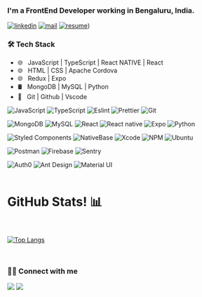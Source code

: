 ### I'm a FrontEnd Developer working in Bengaluru, India.

[![linkedin](https://img.shields.io/badge/linkedin-%230077B5.svg)]([https://linkedin.com/in/sambhav2612](https://www.linkedin.com/in/rakesh-m-765339195/))
[![mail](https://img.shields.io/badge/gmail-D14836)](mailto:rakm030@gmail.com)
[![resume](https://img.shields.io/badge/resume-%23#FFFF00.svg)]([https://drive.google.com/file/d/1c68VylQIa-46uvn58_CJUnlVS3wR6POw/view?usp=sharing))


<h3>🛠 Tech Stack</h3>

- 🌐 &nbsp; JavaScript | TypeScript | React NATIVE | React 
- 🌐 &nbsp; HTML | CSS  | Apache Cordova
- 🌐 &nbsp; Redux | Expo 
- 🛢 &nbsp; MongoDB | MySQL | Python
- 🔧 &nbsp; Git | Github | Vscode 

![JavaScript](https://img.shields.io/badge/-JavaScript-000?&logo=JavaScript)
![TypeScript](https://img.shields.io/badge/-TypeScript-000?&logo=TypeScript&logoColor=007ACC)
![Eslint](https://img.shields.io/badge/-Eslint-000?&logo=Eslint)
![Prettier](https://img.shields.io/badge/-Prettier-000?&logo=Prettier)
![Git](https://img.shields.io/badge/-Git-000?&logo=git)

![MongoDB](https://img.shields.io/badge/-MongoDB-000?&logo=mongodb)
![MySQL](https://img.shields.io/badge/-MySQL-000?&logo=mysql&logoColor=FFFFFF)
![React](https://img.shields.io/badge/-React-000?&logo=React)
![React native](https://img.shields.io/badge/-React%20native-000?&logo=React)
![Expo](https://img.shields.io/badge/-Expo-000?&logo=Expo)
![Python](https://img.shields.io/badge/-Python-000?&logo=Python)

![Styled Components](https://img.shields.io/badge/-Styled%20Components-000?&logo=styled-components)
![NativeBase](https://img.shields.io/badge/-NativeBase-000?&logo=Nativebase)
![Xcode](https://img.shields.io/badge/-Xcode-000?&logo=Xcode)
![NPM](https://img.shields.io/badge/-NPM-000?&logo=NPM)
![Ubuntu](https://img.shields.io/badge/-Ubuntu-000?&logo=Ubuntu)

![Postman](https://img.shields.io/badge/-Postman-000?&logo=Postman)
![Firebase](https://img.shields.io/badge/-Firebase-000?&logo=Firebase)
![Sentry](https://img.shields.io/badge/-Sentry-000?&logo=Sentry)

![Auth0](https://img.shields.io/badge/-Auth0-000?&logo=Auth0)
![Ant Design](https://img.shields.io/badge/-Ant%20Design-000?&logo=Ant-Design)
![Material UI](https://img.shields.io/badge/-Material%20UI-000?&logo=Material-UI)
<br />
<br />
<h1>GitHub Stats! 📊</h1>
<Br>
  
[![Top Langs](https://github-readme-stats.vercel.app/api/top-langs/?username=Rakesh-cell&layout=compact&theme=merko)](https://github.com/Rakesh-cell/github-readme-stats)

<Br>
<p>
   <h3> 🤝🏻 Connect with me </h3>
  <a href="mailto:rakm030@gmail.com?subject=[GitHub]%20🔥%20profile%20contact&body=Hello"><img src="https://img.shields.io/badge/e‑mail-D14836.svg?style=for-the-badge&logo=GMail&logoColor=white"/></a>
  <a href="https://www.linkedin.com/in/rakesh-m-765339195/"><img src="https://img.shields.io/badge/linkedin-0077B5.svg?style=for-the-badge&logo=linkedin&logoColor=white"/></a>
</p>
  

      
<!---
Rakesh-cell/Rakesh-cell is a ✨ special ✨ repository because its `README.md` (this file) appears on your GitHub profile.
You can click the Preview link to take a look at your changes.
--->
